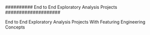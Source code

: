 ########## End to End Exploratory Analysis Projects ####################


End to End Exploratory Analysis Projects With Featuring Engineering Concepts